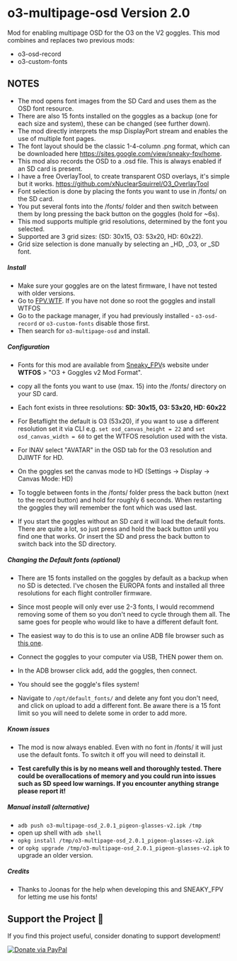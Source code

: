 # o3-multipage-osd Version 2.0
Mod for enabling multipage OSD for the O3 on the V2 goggles.
This mod combines and replaces two previous mods:
- o3-osd-record
- o3-custom-fonts

## NOTES
- The mod opens font images from the SD Card and uses them as the OSD font resource.
- There are also 15 fonts installed on the goggles as a backup (one for each size and system), these can be changed (see further down).
- The mod directly interprets the msp DisplayPort stream and enables the use of multiple font pages.
- The font layout should be the classic 1-4-column .png format, which can be downloaded here https://sites.google.com/view/sneaky-fpv/home.
- This mod also records the OSD to a .osd file. This is always enabled if an SD card is present.
- I have a free OverlayTool, to create transparent OSD overlays, it's simple but it works. https://github.com/xNuclearSquirrel/O3_OverlayTool
- Font selection is done by placing the fonts you want to use in /fonts/ on the SD card.
- You put several fonts into the /fonts/ folder and then switch between them by long pressing the back button on the goggles (hold for ~6s).
- This mod supports multiple grid resolutions, determined by the font you selected.
- Supported are 3 grid sizes: (SD: 30x15, O3: 53x20, HD: 60x22).
- Grid size selection is done manually by selecting an _HD, _O3, or _SD font.


##### Install
- Make sure your goggles are on the latest firmware, I have not tested with older versions.
- Go to [FPV.WTF](https://fpv.wtf/). If you have not done so root the goggles and install WTFOS
- Go to the package manager, if you had previously installed - `o3-osd-record` or  `o3-custom-fonts` disable those first.
- Then search for `o3-multipage-osd` and install.


##### Configuration
- Fonts for this mod are available from [Sneaky_FPV](https://sites.google.com/view/sneaky-fpv/home)s website under **WTFOS** > "O3 + Goggles v2 Mod Format".
- copy all the fonts you want to use (max. 15) into the /fonts/ directory on your SD card.
- Each font exists in three resolutions:
      **SD: 30x15, O3: 53x20, HD: 60x22**
   
- For Betaflight the default is O3 (53x20), if you want to use a different resolution set it via CLI e.g. `set osd_canvas_height = 22` and `set osd_canvas_width = 60` to get the WTFOS resolution used with the vista.
- For INAV select "AVATAR" in the OSD tab for the O3 resolution and DJIWTF for HD.
- On the goggles set the canvas mode to HD (Settings -> Display -> Canvas Mode: HD)
- To toggle between fonts in the /fonts/ folder press the back button (next to the record button) and hold for roughly 6 seconds. When restarting the goggles they will remember the font which was used last.
- If you start the goggles without an SD card it will load the default fonts. There are quite a lot, so just press and hold the back button until you find one that works. Or insert the SD and press the back button to switch back into the SD directory.

##### Changing the Default fonts (optional)
- There are 15 fonts installed on the goggles by default as a backup when no SD is detected. I've chosen the EUROPA fonts and installed all three resolutions for each flight controller firmware.
- Since most people will only ever use 2-3 fonts, I would recommend removing some of them so you don't need to cycle through them all. The same goes for people who would like to have a different default font.

- The easiest way to do this is to use an online ADB file browser such as [this one](https://app.webadb.com/file-manager).
- Connect the goggles to your computer via USB, THEN power them on.
- In the ADB browser click add, add the goggles, then connect.
- You should see the goggle's files system!
- Navigate to `/opt/default_fonts/` and delete any font you don't need, and click on upload to add a different font. Be aware there is a 15 font limit so you will need to delete some in order to add more.

##### Known issues
- The mod is now always enabled. Even with no font in /fonts/ it will just use the default fonts. To switch it off you will need to deinstall it.

- **Test carefully this is by no means well and thoroughly tested. There could be overallocations of memory and you could run into issues such as SD speed low warnings. If you encounter anything strange please report it!**

##### Manual install (alternative)
- `adb push o3-multipage-osd_2.0.1_pigeon-glasses-v2.ipk /tmp`
- open up shell with `adb shell`
- `opkg install /tmp/o3-multipage-osd_2.0.1_pigeon-glasses-v2.ipk`
- or `opkg upgrade /tmp/o3-multipage-osd_2.0.1_pigeon-glasses-v2.ipk` to upgrade an older version.

##### Credits
- Thanks to Joonas for the help when developing this and SNEAKY_FPV for letting me use his fonts!


## Support the Project 💖
If you find this project useful, consider donating to support development!

[![Donate via PayPal](https://img.shields.io/badge/Donate-PayPal-blue.svg)](https://www.paypal.com/donate/?hosted_button_id=BSA49E6J5DLM4)

